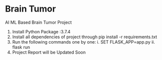 # Brain Tumor
 AI ML Based Brain Tumor Project
1. Install Python Package :3.7.4
2. Install all dependencies of project through pip install -r requirements.txt
3. Run the following commands one by one:
	i. SET FLASK_APP=app.py
	ii. flask run
4. Project Report will be Updated Soon

